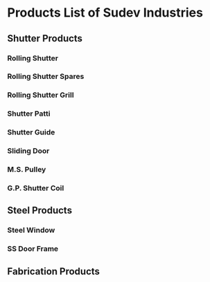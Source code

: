 # Products List of Sudev Industries

## Shutter Products

### Rolling Shutter


### Rolling Shutter Spares

### Rolling Shutter Grill

### Shutter Patti

### Shutter Guide

### Sliding Door

### M.S. Pulley

### G.P. Shutter Coil



## Steel Products

### Steel Window


### SS Door Frame


## Fabrication Products
